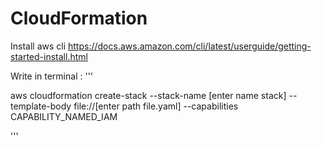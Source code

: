 # CloudFormation
Install aws cli https://docs.aws.amazon.com/cli/latest/userguide/getting-started-install.html

Write in terminal :
'''

aws cloudformation create-stack --stack-name [enter name stack] --template-body file://[enter path file.yaml] --capabilities CAPABILITY_NAMED_IAM

'''
